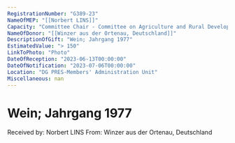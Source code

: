 ```yaml
---
RegistrationNumber: "G389-23"
NameOfMEP: "[[Norbert LINS]]"
Capacity: "Committee Chair - Committee on Agriculture and Rural Development"
NameOfDonor: "[[Winzer aus der Ortenau, Deutschland]]"
DescriptionOfGift: "Wein; Jahrgang 1977"
EstimatedValue: "> 150"
LinkToPhoto: "Photo"
DateOfReception: "2023-06-13T00:00:00"
DateOfNotification: "2023-07-06T00:00:00"
Location: "DG PRES-Members' Administration Unit"
Miscellaneous: nan
---
```


# Wein; Jahrgang 1977

Received by: Norbert LINS
From: Winzer aus der Ortenau, Deutschland
